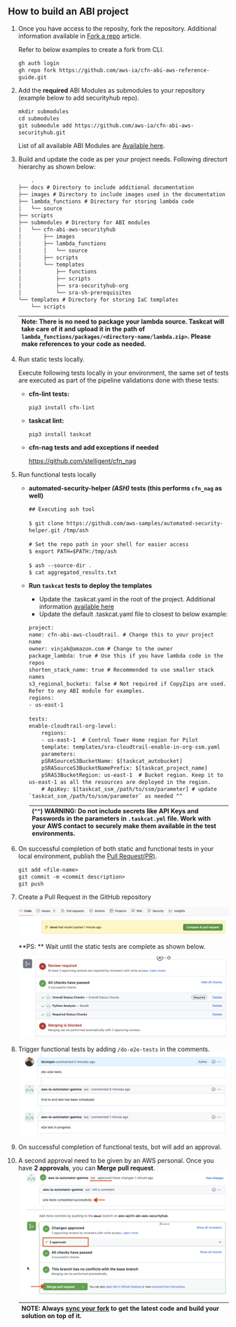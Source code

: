 ## How to build an ABI project 

1. Once you have access to the reposity, fork the repository. Additional information available in [Fork a repo](https://docs.github.com/en/get-started/quickstart/fork-a-repo?platform=linux#forking-a-repository) article. 
  
   Refer to below examples to create a fork from CLI.

    ```
    gh auth login
    gh repo fork https://github.com/aws-ia/cfn-abi-aws-reference-guide.git
    ```

2. Add the **required** ABI Modules as submodules to your repository (example below to add securityhub repo). 
    ```
    mkdir submodules
    cd submodules
    git submodule add https://github.com/aws-ia/cfn-abi-aws-securityhub.git
    ```
    List of all available ABI Modules are [Available here](available_modules.md).

3. Build and update the code as per your project needs. Following directort hierarchy as shown below:

    ```
        .
    ├── docs # Directory to include additional documentation
    ├── images # Directory to include images used in the documentation
    ├── lambda_functions # Directory for storing lambda code
    │   └── source
    ├── scripts
    ├── submodules # Directory for ABI modules
    │   └── cfn-abi-aws-securityhub
    │       ├── images
    │       ├── lambda_functions
    │       │   └── source
    │       ├── scripts
    │       └── templates
    │           ├── functions
    │           ├── scripts
    │           ├── sra-securityhub-org
    │           └── sra-sh-prerequisites
    └── templates # Directory for storing IaC templates
        └── scripts
    ```

    | **Note:** There is no need to package your lambda source. Taskcat will take care of it and upload it in the path of `lambda_functions/packages/<directory-name/lambda.zip>`. Please make references to your code as needed.|
    | --- |

4. Run static tests locally.

    Execute following tests locally  in your environment, the same set of tests are executed as part of the pipeline validations done with these tests:

    * **cfn-lint tests:**

        ```
        pip3 install cfn-lint
        ```

    * **taskcat lint:**

        ```
        pip3 install taskcat
        ```

    * **cfn-nag tests and add exceptions if needed**

        https://github.com/stelligent/cfn_nag

5. Run functional tests locally
    * **automated-security-helper *(ASH)* tests (this performs `cfn_nag` as well)**

        ```
        ## Executing ash tool

        $ git clone https://github.com/aws-samples/automated-security-helper.git /tmp/ash

        # Set the repo path in your shell for easier access
        $ export PATH=$PATH:/tmp/ash

        $ ash --source-dir .
        $ cat aggregated_results.txt
        ```

    * **Run `taskcat` tests to deploy the templates**
        * Update the .taskcat.yaml in the root of the project. Additional information [available here](https://aws-ia.github.io/taskcat/)
        * Update the default .taskcat.yaml file to closest to below example:

        ```
        project:
        name: cfn-abi-aws-cloudtrail. # Change this to your project name
        owner: vinjak@amazon.com # Change to the owner
        package_lambda: true # Use this if you have lambda code in the repos
        shorten_stack_name: true # Recommended to use smaller stack names
        s3_regional_buckets: false # Not required if CopyZips are used. Refer to any ABI module for examples.
        regions:
        - us-east-1

        tests:
        enable-cloudtrail-org-level:
            regions:
            - us-east-1  # Control Tower Home region for Pilot
            template: templates/sra-cloudtrail-enable-in-org-ssm.yaml
            parameters:
            pSRASourceS3BucketName: $[taskcat_autobucket]
            pSRASourceS3BucketNamePrefix: $[taskcat_project_name]
            pSRAS3BucketRegion: us-east-1  # Bucket region. Keep it to us-east-1 as all the resources are deployed in the region.
            # ApiKey: $[taskcat_ssm_/path/to/ssm/parameter] # update `taskcat_ssm_/path/to/ssm/parameter` as needed ^^
        ```

        | (^^) **WARNING:** Do not include secrets like API Keys and Passwords in the parameters in `.taskcat.yml` file. Work with your AWS contact to securely make them available in the test environments.|
        | --- |

6. On successful completion of both static and functional tests in your local environment, publish the [Pull Request(PR)](https://docs.github.com/en/pull-requests/collaborating-with-pull-requests/proposing-changes-to-your-work-with-pull-requests/about-pull-requests).

    ```
    git add <file-name>
    git commit -m <commit description>
    git push
    ```

7. Create a Pull Request in the GitHub repository

    ![Create Pull Request](/images/create_pull_request.png)
    
    **PS: ** Wait until the static tests are complete as shown below.

    ![Static Tests Success](/images/static_tests_complete.png)

8. Trigger functional tests by adding `/do-e2e-tests` in the comments.
    ![Functional Tests](/images/functional-tests.png)

9. On successful completion of functional tests, bot will add an approval.

11. A second approval need to be given by an AWS personal. Once you have **2 approvals**, you can **Merge pull request**.
    ![Change Approvals](/images/change-approval.png)

    | **NOTE:** Always [sync your fork](https://docs.github.com/en/pull-requests/collaborating-with-pull-requests/working-with-forks/syncing-a-fork) to get the latest code and build your solution on top of it.|
    | --- |